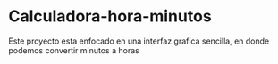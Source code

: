 # Calculadora-hora-minutos
Este proyecto esta enfocado en una interfaz grafica sencilla, en donde podemos convertir minutos a horas
